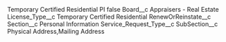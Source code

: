 <?xml version="1.0" encoding="UTF-8"?>
<CustomMetadata xmlns="http://soap.sforce.com/2006/04/metadata" xmlns:xsi="http://www.w3.org/2001/XMLSchema-instance" xmlns:xsd="http://www.w3.org/2001/XMLSchema">
    <label>Temporary Certified Residential PI</label>
    <protected>false</protected>
    <values>
        <field>Board__c</field>
        <value xsi:type="xsd:string">Appraisers - Real Estate</value>
    </values>
    <values>
        <field>License_Type__c</field>
        <value xsi:type="xsd:string">Temporary Certified Residential</value>
    </values>
    <values>
        <field>RenewOrReinstate__c</field>
        <value xsi:nil="true"/>
    </values>
    <values>
        <field>Section__c</field>
        <value xsi:type="xsd:string">Personal Information</value>
    </values>
    <values>
        <field>Service_Request_Type__c</field>
        <value xsi:nil="true"/>
    </values>
    <values>
        <field>SubSection__c</field>
        <value xsi:type="xsd:string">Physical Address,Mailing Address</value>
    </values>
</CustomMetadata>
